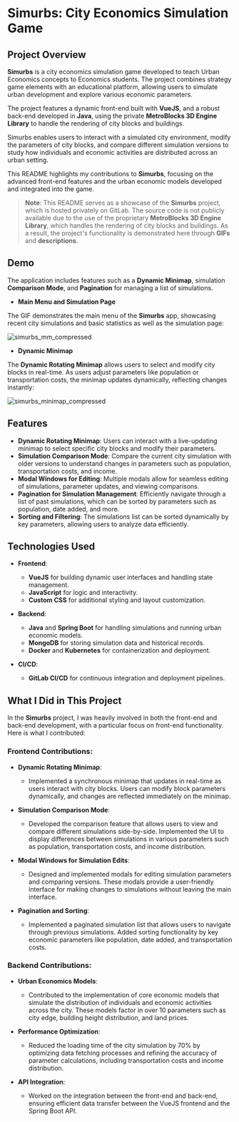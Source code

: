 # Simurbs: City Economics Simulation Game

## Project Overview

**Simurbs** is a city economics simulation game developed to teach Urban Economics concepts to Economics students. The project combines strategy game elements with an educational platform, allowing users to simulate urban development and explore various economic parameters. 

The project features a dynamic front-end built with **VueJS**, and a robust back-end developed in **Java**, using the private **MetroBlocks 3D Engine Library** to handle the rendering of city blocks and buildings. 

Simurbs enables users to interact with a simulated city environment, modify the parameters of city blocks, and compare different simulation versions to study how individuals and economic activities are distributed across an urban setting.

This README highlights my contributions to **Simurbs**, focusing on the advanced front-end features and the urban economic models developed and integrated into the game.

> **Note**: This README serves as a showcase of the **Simurbs** project, which is hosted privately on GitLab. The source code is not publicly available due to the use of the proprietary **MetroBlocks 3D Engine Library**, which handles the rendering of city blocks and buildings. As a result, the project's functionality is demonstrated here through **GIFs** and **descriptions**.

## Demo

The application includes features such as a **Dynamic Minimap**, simulation **Comparison Mode**, and **Pagination** for managing a list of simulations. 

- **Main Menu and Simulation Page**

The GIF demonstrates the main menu of the **Simurbs** app, showcasing recent city simulations and basic statistics as well as the simulation page:

![simurbs_mm_compressed](https://github.com/user-attachments/assets/4279ec0d-f299-4fc4-a97a-9a3f5ae5ec8e)

- **Dynamic Minimap**

The **Dynamic Rotating Minimap** allows users to select and modify city blocks in real-time. As users adjust parameters like population or transportation costs, the minimap updates dynamically, reflecting changes instantly:

![simurbs_minimap_compressed](https://github.com/user-attachments/assets/0ce051ef-3599-4294-96d0-8a3c46bf3eef)

## Features

- **Dynamic Rotating Minimap**: Users can interact with a live-updating minimap to select specific city blocks and modify their parameters.
- **Simulation Comparison Mode**: Compare the current city simulation with older versions to understand changes in parameters such as population, transportation costs, and income.
- **Modal Windows for Editing**: Multiple modals allow for seamless editing of simulations, parameter updates, and viewing comparisons.
- **Pagination for Simulation Management**: Efficiently navigate through a list of past simulations, which can be sorted by parameters such as population, date added, and more.
- **Sorting and Filtering**: The simulations list can be sorted dynamically by key parameters, allowing users to analyze data efficiently.

## Technologies Used

- **Frontend**:
  - **VueJS** for building dynamic user interfaces and handling state management.
  - **JavaScript** for logic and interactivity.
  - **Custom CSS** for additional styling and layout customization.
  
- **Backend**:
  - **Java** and **Spring Boot** for handling simulations and running urban economic models.
  - **MongoDB** for storing simulation data and historical records.
  - **Docker** and **Kubernetes** for containerization and deployment.
  
- **CI/CD**:
  - **GitLab CI/CD** for continuous integration and deployment pipelines.

## What I Did in This Project

In the **Simurbs** project, I was heavily involved in both the front-end and back-end development, with a particular focus on front-end functionality. Here is what I contributed:

### Frontend Contributions:

- **Dynamic Rotating Minimap**:
  - Implemented a synchronous minimap that updates in real-time as users interact with city blocks. Users can modify block parameters dynamically, and changes are reflected immediately on the minimap.

- **Simulation Comparison Mode**:
  - Developed the comparison feature that allows users to view and compare different simulations side-by-side. Implemented the UI to display differences between simulations in various parameters such as population, transportation costs, and income distribution.

- **Modal Windows for Simulation Edits**:
  - Designed and implemented modals for editing simulation parameters and comparing versions. These modals provide a user-friendly interface for making changes to simulations without leaving the main interface.

- **Pagination and Sorting**:
  - Implemented a paginated simulation list that allows users to navigate through previous simulations. Added sorting functionality by key economic parameters like population, date added, and transportation costs.

### Backend Contributions:

- **Urban Economics Models**:
  - Contributed to the implementation of core economic models that simulate the distribution of individuals and economic activities across the city. These models factor in over 10 parameters such as city edge, building height distribution, and land prices.

- **Performance Optimization**:
  - Reduced the loading time of the city simulation by 70% by optimizing data fetching processes and refining the accuracy of parameter calculations, including transportation costs and income distribution.

- **API Integration**:
  - Worked on the integration between the front-end and back-end, ensuring efficient data transfer between the VueJS frontend and the Spring Boot API.
